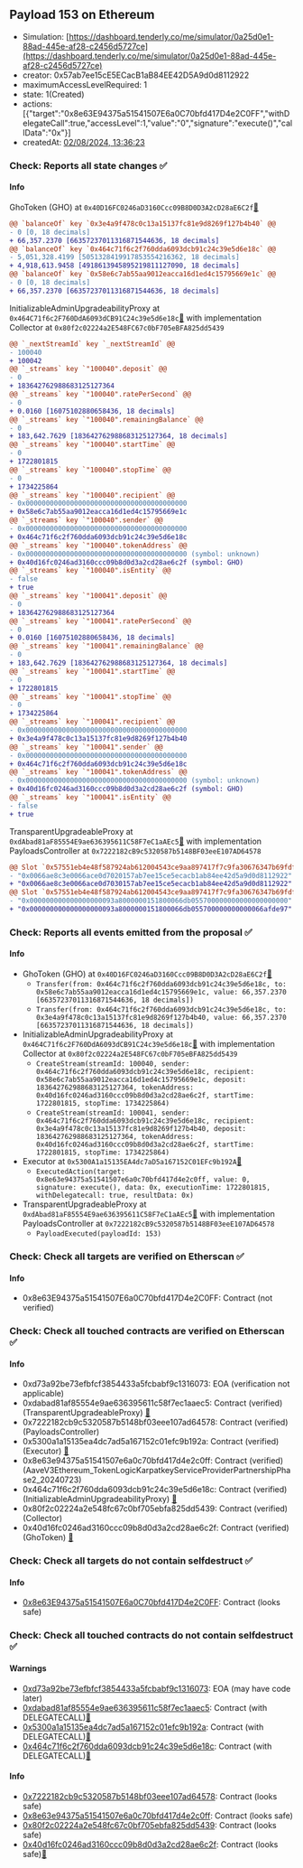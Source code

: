 ## Payload 153 on Ethereum

- Simulation: [https://dashboard.tenderly.co/me/simulator/0a25d0e1-88ad-445e-af28-c2456d5727ce](https://dashboard.tenderly.co/me/simulator/0a25d0e1-88ad-445e-af28-c2456d5727ce)
- creator: 0x57ab7ee15cE5ECacB1aB84EE42D5A9d0d8112922
- maximumAccessLevelRequired: 1
- state: 1(Created)
- actions: [{"target":"0x8e63E94375a51541507E6a0C70bfd417D4e2C0FF","withDelegateCall":true,"accessLevel":1,"value":"0","signature":"execute()","callData":"0x"}]
- createdAt: [02/08/2024, 13:36:23](https://etherscan.io/tx/0x989b1c6dbf68aa556fa239cdae5e495376110950e6b5511dcad4efef187a2e09)

### Check: Reports all state changes :white_check_mark:

#### Info


GhoToken (GHO) at `0x40D16FC0246aD3160Ccc09B8D0D3A2cD28aE6C2f`[:ghost:](https://github.com/bgd-labs/aave-address-book "AaveV3Ethereum.ASSETS.GHO.UNDERLYING, MiscEthereum.GHO_TOKEN")
```diff
@@ `balanceOf` key `0x3e4a9f478c0c13a15137fc81e9d8269f127b4b40` @@
- 0 [0, 18 decimals]
+ 66,357.2370 [66357237011316871544636, 18 decimals]
@@ `balanceOf` key `0x464c71f6c2f760dda6093dcb91c24c39e5d6e18c` @@
- 5,051,328.4199 [5051328419917853554216362, 18 decimals]
+ 4,918,613.9458 [4918613945895219811127090, 18 decimals]
@@ `balanceOf` key `0x58e6c7ab55aa9012eacca16d1ed4c15795669e1c` @@
- 0 [0, 18 decimals]
+ 66,357.2370 [66357237011316871544636, 18 decimals]
```

InitializableAdminUpgradeabilityProxy at `0x464C71f6c2F760DdA6093dCB91C24c39e5d6e18c`[:ghost:](https://github.com/bgd-labs/aave-address-book "AaveV2Ethereum.COLLECTOR, AaveV2EthereumAMM.COLLECTOR, AaveV2EthereumArc.COLLECTOR, AaveV3Ethereum.COLLECTOR") with implementation Collector at `0x80f2c02224a2E548FC67c0bF705eBFA825dd5439`
```diff
@@ `_nextStreamId` key `_nextStreamId` @@
- 100040
+ 100042
@@ `_streams` key `"100040".deposit` @@
- 0
+ 183642762988683125127364
@@ `_streams` key `"100040".ratePerSecond` @@
- 0
+ 0.0160 [16075102880658436, 18 decimals]
@@ `_streams` key `"100040".remainingBalance` @@
- 0
+ 183,642.7629 [183642762988683125127364, 18 decimals]
@@ `_streams` key `"100040".startTime` @@
- 0
+ 1722801815
@@ `_streams` key `"100040".stopTime` @@
- 0
+ 1734225864
@@ `_streams` key `"100040".recipient` @@
- 0x0000000000000000000000000000000000000000
+ 0x58e6c7ab55aa9012eacca16d1ed4c15795669e1c
@@ `_streams` key `"100040".sender` @@
- 0x0000000000000000000000000000000000000000
+ 0x464c71f6c2f760dda6093dcb91c24c39e5d6e18c
@@ `_streams` key `"100040".tokenAddress` @@
- 0x0000000000000000000000000000000000000000 (symbol: unknown)
+ 0x40d16fc0246ad3160ccc09b8d0d3a2cd28ae6c2f (symbol: GHO)
@@ `_streams` key `"100040".isEntity` @@
- false
+ true
@@ `_streams` key `"100041".deposit` @@
- 0
+ 183642762988683125127364
@@ `_streams` key `"100041".ratePerSecond` @@
- 0
+ 0.0160 [16075102880658436, 18 decimals]
@@ `_streams` key `"100041".remainingBalance` @@
- 0
+ 183,642.7629 [183642762988683125127364, 18 decimals]
@@ `_streams` key `"100041".startTime` @@
- 0
+ 1722801815
@@ `_streams` key `"100041".stopTime` @@
- 0
+ 1734225864
@@ `_streams` key `"100041".recipient` @@
- 0x0000000000000000000000000000000000000000
+ 0x3e4a9f478c0c13a15137fc81e9d8269f127b4b40
@@ `_streams` key `"100041".sender` @@
- 0x0000000000000000000000000000000000000000
+ 0x464c71f6c2f760dda6093dcb91c24c39e5d6e18c
@@ `_streams` key `"100041".tokenAddress` @@
- 0x0000000000000000000000000000000000000000 (symbol: unknown)
+ 0x40d16fc0246ad3160ccc09b8d0d3a2cd28ae6c2f (symbol: GHO)
@@ `_streams` key `"100041".isEntity` @@
- false
+ true
```

TransparentUpgradeableProxy at `0xdAbad81aF85554E9ae636395611C58F7eC1aAEc5`[:ghost:](https://github.com/bgd-labs/aave-address-book "GovernanceV3Ethereum.PAYLOADS_CONTROLLER") with implementation PayloadsController at `0x7222182cB9c5320587b5148BF03eeE107AD64578`
```diff
@@ Slot `0x57551eb4e48f587924ab612004543ce9aa897417f7c9fa30676347b69fdf5125` @@
- "0x0066ae8c3e0066ace0d7020157ab7ee15ce5ecacb1ab84ee42d5a9d0d8112922"
+ "0x0066ae8c3e0066ace0d7030157ab7ee15ce5ecacb1ab84ee42d5a9d0d8112922"
@@ Slot `0x57551eb4e48f587924ab612004543ce9aa897417f7c9fa30676347b69fdf5126` @@
- "0x000000000000000000093a8000000151800066db055700000000000000000000"
+ "0x000000000000000000093a8000000151800066db055700000000000066afde97"
```


### Check: Reports all events emitted from the proposal :white_check_mark:

#### Info

- GhoToken (GHO) at `0x40D16FC0246aD3160Ccc09B8D0D3A2cD28aE6C2f`[:ghost:](https://github.com/bgd-labs/aave-address-book "AaveV3Ethereum.ASSETS.GHO.UNDERLYING, MiscEthereum.GHO_TOKEN")
  - `Transfer(from: 0x464c71f6c2f760dda6093dcb91c24c39e5d6e18c, to: 0x58e6c7ab55aa9012eacca16d1ed4c15795669e1c, value: 66,357.2370 [66357237011316871544636, 18 decimals])`
  - `Transfer(from: 0x464c71f6c2f760dda6093dcb91c24c39e5d6e18c, to: 0x3e4a9f478c0c13a15137fc81e9d8269f127b4b40, value: 66,357.2370 [66357237011316871544636, 18 decimals])`
- InitializableAdminUpgradeabilityProxy at `0x464C71f6c2F760DdA6093dCB91C24c39e5d6e18c`[:ghost:](https://github.com/bgd-labs/aave-address-book "AaveV2Ethereum.COLLECTOR, AaveV2EthereumAMM.COLLECTOR, AaveV2EthereumArc.COLLECTOR, AaveV3Ethereum.COLLECTOR") with implementation Collector at `0x80f2c02224a2E548FC67c0bF705eBFA825dd5439`
  - `CreateStream(streamId: 100040, sender: 0x464c71f6c2f760dda6093dcb91c24c39e5d6e18c, recipient: 0x58e6c7ab55aa9012eacca16d1ed4c15795669e1c, deposit: 183642762988683125127364, tokenAddress: 0x40d16fc0246ad3160ccc09b8d0d3a2cd28ae6c2f, startTime: 1722801815, stopTime: 1734225864)`
  - `CreateStream(streamId: 100041, sender: 0x464c71f6c2f760dda6093dcb91c24c39e5d6e18c, recipient: 0x3e4a9f478c0c13a15137fc81e9d8269f127b4b40, deposit: 183642762988683125127364, tokenAddress: 0x40d16fc0246ad3160ccc09b8d0d3a2cd28ae6c2f, startTime: 1722801815, stopTime: 1734225864)`
- Executor at `0x5300A1a15135EA4dc7aD5a167152C01EFc9b192A`[:ghost:](https://github.com/bgd-labs/aave-address-book "AaveV2Ethereum.POOL_ADMIN, AaveV2EthereumAMM.POOL_ADMIN, AaveV3Ethereum.ACL_ADMIN, AaveV3EthereumLido.ACL_ADMIN, GovernanceV3Ethereum.EXECUTOR_LVL_1")
  - `ExecutedAction(target: 0x8e63e94375a51541507e6a0c70bfd417d4e2c0ff, value: 0, signature: execute(), data: 0x, executionTime: 1722801815, withDelegatecall: true, resultData: 0x)`
- TransparentUpgradeableProxy at `0xdAbad81aF85554E9ae636395611C58F7eC1aAEc5`[:ghost:](https://github.com/bgd-labs/aave-address-book "GovernanceV3Ethereum.PAYLOADS_CONTROLLER") with implementation PayloadsController at `0x7222182cB9c5320587b5148BF03eeE107AD64578`
  - `PayloadExecuted(payloadId: 153)`

### Check: Check all targets are verified on Etherscan :white_check_mark:

#### Info

- 0x8e63E94375a51541507E6a0C70bfd417D4e2C0FF: Contract (not verified) 

### Check: Check all touched contracts are verified on Etherscan :white_check_mark:

#### Info

- 0xd73a92be73efbfcf3854433a5fcbabf9c1316073: EOA (verification not applicable)
- 0xdabad81af85554e9ae636395611c58f7ec1aaec5: Contract (verified) (TransparentUpgradeableProxy) [:ghost:](https://github.com/bgd-labs/aave-address-book "GovernanceV3Ethereum.PAYLOADS_CONTROLLER")
- 0x7222182cb9c5320587b5148bf03eee107ad64578: Contract (verified) (PayloadsController) 
- 0x5300a1a15135ea4dc7ad5a167152c01efc9b192a: Contract (verified) (Executor) [:ghost:](https://github.com/bgd-labs/aave-address-book "AaveV2Ethereum.POOL_ADMIN, AaveV2EthereumAMM.POOL_ADMIN, AaveV3Ethereum.ACL_ADMIN, AaveV3EthereumLido.ACL_ADMIN, GovernanceV3Ethereum.EXECUTOR_LVL_1")
- 0x8e63e94375a51541507e6a0c70bfd417d4e2c0ff: Contract (verified) (AaveV3Ethereum_TokenLogicKarpatkeyServiceProviderPartnershipPhase2_20240723) 
- 0x464c71f6c2f760dda6093dcb91c24c39e5d6e18c: Contract (verified) (InitializableAdminUpgradeabilityProxy) [:ghost:](https://github.com/bgd-labs/aave-address-book "AaveV2Ethereum.COLLECTOR, AaveV2EthereumAMM.COLLECTOR, AaveV2EthereumArc.COLLECTOR, AaveV3Ethereum.COLLECTOR")
- 0x80f2c02224a2e548fc67c0bf705ebfa825dd5439: Contract (verified) (Collector) 
- 0x40d16fc0246ad3160ccc09b8d0d3a2cd28ae6c2f: Contract (verified) (GhoToken) [:ghost:](https://github.com/bgd-labs/aave-address-book "AaveV3Ethereum.ASSETS.GHO.UNDERLYING, MiscEthereum.GHO_TOKEN")

### Check: Check all targets do not contain selfdestruct :white_check_mark:

#### Info

- [0x8e63E94375a51541507E6a0C70bfd417D4e2C0FF](https://etherscan.io/address/0x8e63E94375a51541507E6a0C70bfd417D4e2C0FF): Contract (looks safe)

### Check: Check all touched contracts do not contain selfdestruct :white_check_mark:

#### Warnings

- [0xd73a92be73efbfcf3854433a5fcbabf9c1316073](https://etherscan.io/address/0xd73a92be73efbfcf3854433a5fcbabf9c1316073): EOA (may have code later)
- [0xdabad81af85554e9ae636395611c58f7ec1aaec5](https://etherscan.io/address/0xdabad81af85554e9ae636395611c58f7ec1aaec5): Contract (with DELEGATECALL)[:ghost:](https://github.com/bgd-labs/aave-address-book "GovernanceV3Ethereum.PAYLOADS_CONTROLLER")
- [0x5300a1a15135ea4dc7ad5a167152c01efc9b192a](https://etherscan.io/address/0x5300a1a15135ea4dc7ad5a167152c01efc9b192a): Contract (with DELEGATECALL)[:ghost:](https://github.com/bgd-labs/aave-address-book "AaveV2Ethereum.POOL_ADMIN, AaveV2EthereumAMM.POOL_ADMIN, AaveV3Ethereum.ACL_ADMIN, AaveV3EthereumLido.ACL_ADMIN, GovernanceV3Ethereum.EXECUTOR_LVL_1")
- [0x464c71f6c2f760dda6093dcb91c24c39e5d6e18c](https://etherscan.io/address/0x464c71f6c2f760dda6093dcb91c24c39e5d6e18c): Contract (with DELEGATECALL)[:ghost:](https://github.com/bgd-labs/aave-address-book "AaveV2Ethereum.COLLECTOR, AaveV2EthereumAMM.COLLECTOR, AaveV2EthereumArc.COLLECTOR, AaveV3Ethereum.COLLECTOR")

#### Info

- [0x7222182cb9c5320587b5148bf03eee107ad64578](https://etherscan.io/address/0x7222182cb9c5320587b5148bf03eee107ad64578): Contract (looks safe)
- [0x8e63e94375a51541507e6a0c70bfd417d4e2c0ff](https://etherscan.io/address/0x8e63e94375a51541507e6a0c70bfd417d4e2c0ff): Contract (looks safe)
- [0x80f2c02224a2e548fc67c0bf705ebfa825dd5439](https://etherscan.io/address/0x80f2c02224a2e548fc67c0bf705ebfa825dd5439): Contract (looks safe)
- [0x40d16fc0246ad3160ccc09b8d0d3a2cd28ae6c2f](https://etherscan.io/address/0x40d16fc0246ad3160ccc09b8d0d3a2cd28ae6c2f): Contract (looks safe)[:ghost:](https://github.com/bgd-labs/aave-address-book "AaveV3Ethereum.ASSETS.GHO.UNDERLYING, MiscEthereum.GHO_TOKEN")

